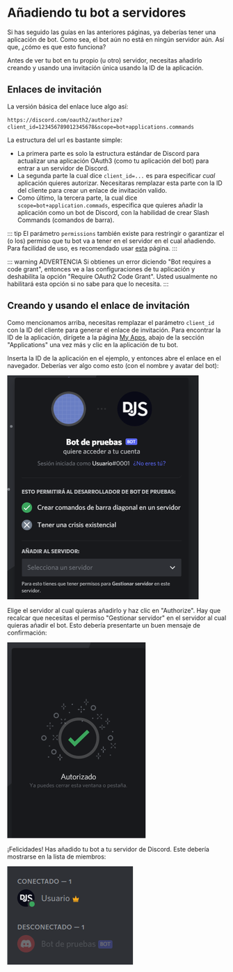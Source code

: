 # Añadiendo tu bot a servidores

Si has seguido las guías en las anteriores páginas, ya deberías tener una aplicación de bot. Como sea, el bot aún no está en ningún servidor aún. Así que, ¿cómo es que esto funciona?

Antes de ver tu bot en tu propio (u otro) servidor, necesitas añadirlo creando y usando una invitación única usando la ID de la aplicación.

## Enlaces de invitación

La versión básica del enlace luce algo así:

```
https://discord.com/oauth2/authorize?client_id=123456789012345678&scope=bot+applications.commands
```

La estructura del url es bastante simple:

* La primera parte es solo la estructura estándar de Discord para actualizar una aplicación OAuth3 (como tu aplicación del bot) para entrar a un servidor de Discord.
* La segunda parte la cual dice `client_id=...` es para especificar _cual_ aplicación quieres autorizar. Necesitaras remplazar esta parte con la ID del cliente para crear un enlace de invitación valido.
* Como último, la tercera parte, la cual dice `scope=bot+application.commads`, especifica que quieres añadir la aplicación como un bot de Discord, con la habilidad de crear Slash Commands (comandos de barra).


::: tip
El parámetro `permissions` también existe para restringir o garantizar el (o los) permiso que tu bot va a tener en el servidor en el cual añadiendo. Para facilidad de uso, es recomendado usar [esta](https://discordapi.com/permissions.html) página.
:::

::: warning ADVERTENCIA
Si obtienes un error diciendo "Bot requires a code grant", entonces ve a las configuraciones de tu aplicación y deshabilita la opción "Require OAuth2 Code Grant". Usted usualmente no habilitará esta opción si no sabe para que lo necesita.
:::

## Creando y usando el enlace de invitación

Como mencionamos arriba, necesitas remplazar el parámetro `client_id` con la ID del cliente para generar el enlace de invitación. Para encontrar la ID de la aplicación, dirígete a la página [My Apps](https://discord.com/developers/applications/me), abajo de la sección "Applications" una vez más y clic en la aplicación de tu bot.

Inserta la ID de la aplicación en el ejemplo, y entonces abre el enlace en el navegador. Deberías ver algo como esto (con el nombre y avatar del bot):

![Página de autorización](./images/bot-auth-page.png)

Elige el servidor al cual quieras añadirlo y haz clic en "Authorize". Hay que recalcar que necesitas el permiso "Gestionar servidor" en el servidor al cual quieras añadir el bot. Esto debería presentarte un buen mensaje de confirmación:


![Bot autorizado](./images/bot-authorized.png)

¡Felicidades! Has añadido tu bot a tu servidor de Discord. Este debería mostrarse en la lista de miembros:

![Bot en la lista de miembros](./images/bot-in-memberlist.png)
